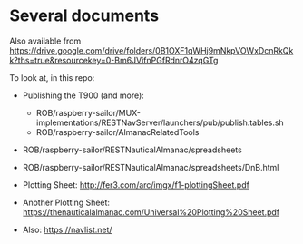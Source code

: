 # Several documents

Also available from <https://drive.google.com/drive/folders/0B1OXF1qWHj9mNkpVOWxDcnRkQkk?ths=true&resourcekey=0-Bm6JVifnPGfRdnrO4zqGTg>

To look at, in this repo:
- Publishing the T900 (and more):
  - ROB/raspberry-sailor/MUX-implementations/RESTNavServer/launchers/pub/publish.tables.sh
  - ROB/raspberry-sailor/AlmanacRelatedTools
- ROB/raspberry-sailor/RESTNauticalAlmanac/spreadsheets
- ROB/raspberry-sailor/RESTNauticalAlmanac/spreadsheets/DnB.html

- Plotting Sheet: <http://fer3.com/arc/imgx/f1-plottingSheet.pdf>
- Another Plotting Sheet: <https://thenauticalalmanac.com/Universal%20Plotting%20Sheet.pdf>

- Also: <https://navlist.net/>

